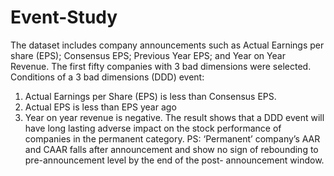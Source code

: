 # Event-Study
The dataset includes company announcements such as Actual Earnings per share (EPS); Consensus EPS; Previous Year EPS; and Year on Year Revenue. 
The first fifty companies with 3 bad dimensions were selected. 
Conditions of a 3 bad dimensions (DDD) event: 
1.	Actual Earnings per Share (EPS) is less than Consensus EPS.
2.	Actual EPS is less than EPS year ago
3.	Year on year revenue is negative.
The result shows that a DDD event will have long lasting adverse impact on the stock performance of companies in the permanent category.
PS: ‘Permanent’ company’s AAR and CAAR falls after announcement and show no sign of rebounding to pre-announcement level by the end of the post- announcement window.
